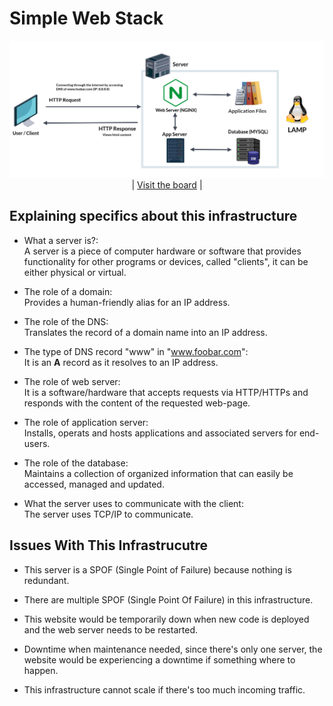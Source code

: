 # Simple Web Stack

<img src="0-simple_web_stack.png">

<center>| <a href="">Visit the board</a> |</center>


## Explaining specifics about this infrastructure

+ What a server is?: <br>
A server is a piece of computer hardware or software that provides functionality for other programs or devices, called "clients", it can be either physical or virtual.

+ The role of a domain: <br>
Provides a human-friendly alias for an IP address.

+ The role of the DNS: <br>
Translates the record of a domain name into an IP address.

+ The type of DNS record "www" in "www.foobar.com": <br>
It is an **A** record as it resolves to an IP address.

+ The role of web server: <br>
It is a software/hardware that accepts requests via HTTP/HTTPs and responds with the content of the requested web-page.

+ The role of application server: <br>
Installs, operats and hosts applications and associated servers for end-users.

+ The role of the database: <br>
Maintains a collection of organized information that can easily be accessed, managed and updated.

+ What the server uses to communicate with the client: <br>
The server uses TCP/IP to communicate.


## Issues With This Infrastrucutre

+ This server is a SPOF (Single Point of Failure) because nothing is redundant.

+ There are multiple SPOF (Single Point Of Failure) in this infrastructure.

+ This website would be temporarily down when new code is deployed and the web server needs to be restarted.

+ Downtime when maintenance needed, since there's only one server, the website would be experiencing a downtime if something where to happen.

+ This infrastructure cannot scale if there's too much incoming traffic.

